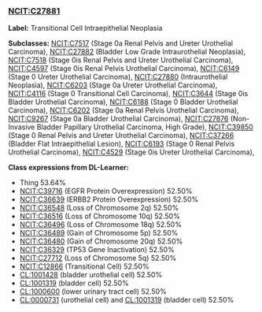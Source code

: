 
### [NCIT:C27881](http://purl.obolibrary.org/obo/NCIT_C27881)
**Label:** Transitional Cell Intraepithelial Neoplasia

**Subclasses:** [NCIT:C7517](http://purl.obolibrary.org/obo/NCIT_C7517) (Stage 0a Renal Pelvis and Ureter Urothelial Carcinoma), [NCIT:C27882](http://purl.obolibrary.org/obo/NCIT_C27882) (Bladder Low Grade Intraurothelial Neoplasia), [NCIT:C7518](http://purl.obolibrary.org/obo/NCIT_C7518) (Stage 0is Renal Pelvis and Ureter Urothelial Carcinoma), [NCIT:C4597](http://purl.obolibrary.org/obo/NCIT_C4597) (Stage 0is Renal Pelvis Urothelial Carcinoma), [NCIT:C6149](http://purl.obolibrary.org/obo/NCIT_C6149) (Stage 0 Ureter Urothelial Carcinoma), [NCIT:C27880](http://purl.obolibrary.org/obo/NCIT_C27880) (Intraurothelial Neoplasia), [NCIT:C6203](http://purl.obolibrary.org/obo/NCIT_C6203) (Stage 0a Ureter Urothelial Carcinoma), [NCIT:C4116](http://purl.obolibrary.org/obo/NCIT_C4116) (Stage 0 Transitional Cell Carcinoma), [NCIT:C3644](http://purl.obolibrary.org/obo/NCIT_C3644) (Stage 0is Bladder Urothelial Carcinoma), [NCIT:C6188](http://purl.obolibrary.org/obo/NCIT_C6188) (Stage 0 Bladder Urothelial Carcinoma), [NCIT:C6202](http://purl.obolibrary.org/obo/NCIT_C6202) (Stage 0a Renal Pelvis Urothelial Carcinoma), [NCIT:C9267](http://purl.obolibrary.org/obo/NCIT_C9267) (Stage 0a Bladder Urothelial Carcinoma), [NCIT:C27876](http://purl.obolibrary.org/obo/NCIT_C27876) (Non-Invasive Bladder Papillary Urothelial Carcinoma, High Grade), [NCIT:C39850](http://purl.obolibrary.org/obo/NCIT_C39850) (Stage 0 Renal Pelvis and Ureter Urothelial Carcinoma), [NCIT:C37266](http://purl.obolibrary.org/obo/NCIT_C37266) (Bladder Flat Intraepithelial Lesion), [NCIT:C6193](http://purl.obolibrary.org/obo/NCIT_C6193) (Stage 0 Renal Pelvis Urothelial Carcinoma), [NCIT:C4529](http://purl.obolibrary.org/obo/NCIT_C4529) (Stage 0is Ureter Urothelial Carcinoma), 

**Class expressions from DL-Learner:**

- Thing 53.64%
- [NCIT:C39716](http://purl.obolibrary.org/obo/NCIT_C39716) (EGFR Protein Overexpression) 52.50%
- [NCIT:C36639](http://purl.obolibrary.org/obo/NCIT_C36639) (ERBB2 Protein Overexpression) 52.50%
- [NCIT:C36548](http://purl.obolibrary.org/obo/NCIT_C36548) (Loss of Chromosome 2q) 52.50%
- [NCIT:C36516](http://purl.obolibrary.org/obo/NCIT_C36516) (Loss of Chromosome 10q) 52.50%
- [NCIT:C36496](http://purl.obolibrary.org/obo/NCIT_C36496) (Loss of Chromosome 18q) 52.50%
- [NCIT:C36489](http://purl.obolibrary.org/obo/NCIT_C36489) (Gain of Chromosome 5p) 52.50%
- [NCIT:C36480](http://purl.obolibrary.org/obo/NCIT_C36480) (Gain of Chromosome 20q) 52.50%
- [NCIT:C36329](http://purl.obolibrary.org/obo/NCIT_C36329) (TP53 Gene Inactivation) 52.50%
- [NCIT:C27712](http://purl.obolibrary.org/obo/NCIT_C27712) (Loss of Chromosome 5q) 52.50%
- [NCIT:C12866](http://purl.obolibrary.org/obo/NCIT_C12866) (Transitional Cell) 52.50%
- [CL:1001428](http://purl.obolibrary.org/obo/CL_1001428) (bladder urothelial cell) 52.50%
- [CL:1001319](http://purl.obolibrary.org/obo/CL_1001319) (bladder cell) 52.50%
- [CL:1000600](http://purl.obolibrary.org/obo/CL_1000600) (lower urinary tract cell) 52.50%
- [CL:0000731](http://purl.obolibrary.org/obo/CL_0000731) (urothelial cell) and [CL:1001319](http://purl.obolibrary.org/obo/CL_1001319) (bladder cell) 52.50%



